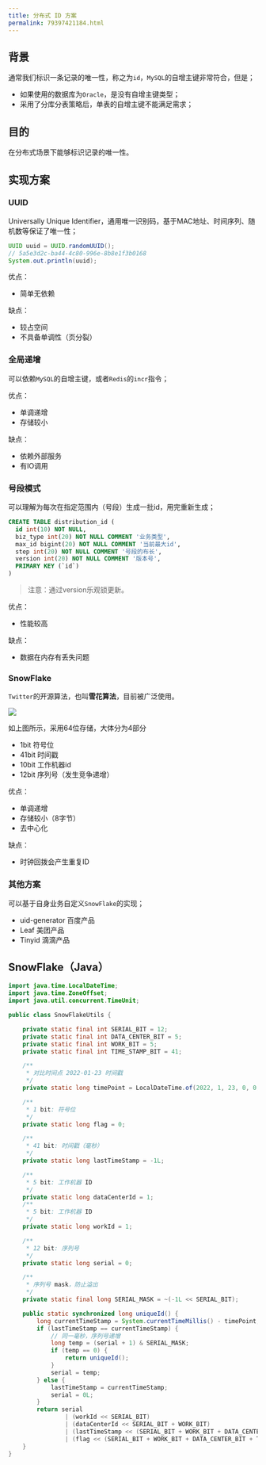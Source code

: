 ```yaml
---
title: 分布式 ID 方案
permalink: 79397421184.html
---
```


## 背景

通常我们标识一条记录的唯一性，称之为`id`，`MySQL`的自增主键非常符合，但是；

- 如果使用的数据库为`Oracle`，是没有自增主键类型；
- 采用了分库分表策略后，单表的自增主键不能满足需求；

## 目的

在分布式场景下能够标识记录的唯一性。

## 实现方案

### UUID

Universally Unique Identifier，通用唯一识别码，基于MAC地址、时间序列、随机数等保证了唯一性；

```java
UUID uuid = UUID.randomUUID();
// 5a5e3d2c-ba44-4c80-996e-8b8e1f3b0168
System.out.println(uuid);
```

优点：

- 简单无依赖

缺点：

- 较占空间
- 不具备单调性（页分裂）

### 全局递增

可以依赖`MySQL`的自增主键，或者`Redis`的`incr`指令；

优点：

- 单调递增
- 存储较小

缺点：

- 依赖外部服务
- 有IO调用

### 号段模式

可以理解为每次在指定范围内（号段）生成一批id，用完重新生成；

```sql
CREATE TABLE distribution_id (  
  id int(10) NOT NULL,
  biz_type int(20) NOT NULL COMMENT '业务类型',
  max_id bigint(20) NOT NULL COMMENT '当前最大id',
  step int(20) NOT NULL COMMENT '号段的布长',
  version int(20) NOT NULL COMMENT '版本号',
  PRIMARY KEY (`id`)
)
```

> 注意：通过version乐观锁更新。

优点：

- 性能较高

缺点：

- 数据在内存有丢失问题

### SnowFlake

`Twitter`的开源算法，也叫**雪花算法**，目前被广泛使用。

![](http://image.caojiantao.site:1024/ee56d5ffca5034637d4ab65738f550a7.webp)

如上图所示，采用64位存储，大体分为4部分

- 1bit 符号位
- 41bit 时间戳
- 10bit 工作机器id
- 12bit 序列号（发生竞争递增）

优点：

- 单调递增
- 存储较小（8字节）
- 去中心化

缺点：

- 时钟回拨会产生重复ID

### 其他方案

可以基于自身业务自定义`SnowFlake`的实现；

- uid-generator 百度产品
- Leaf 美团产品
- Tinyid 滴滴产品

## SnowFlake（Java）

```java
import java.time.LocalDateTime;
import java.time.ZoneOffset;
import java.util.concurrent.TimeUnit;

public class SnowFlakeUtils {

    private static final int SERIAL_BIT = 12;
    private static final int DATA_CENTER_BIT = 5;
    private static final int WORK_BIT = 5;
    private static final int TIME_STAMP_BIT = 41;

    /**
     * 对比时间点 2022-01-23 时间戳
     */
    private static long timePoint = LocalDateTime.of(2022, 1, 23, 0, 0, 0).toInstant(ZoneOffset.of("+8")).toEpochMilli();

    /**
     * 1 bit: 符号位
     */
    private static long flag = 0;

    /**
     * 41 bit: 时间戳（毫秒）
     */
    private static long lastTimeStamp = -1L;

    /**
     * 5 bit: 工作机器 ID
     */
    private static long dataCenterId = 1;
    /**
     * 5 bit: 工作机器 ID
     */
    private static long workId = 1;

    /**
     * 12 bit: 序列号
     */
    private static long serial = 0;

    /**
     * 序列号 mask，防止溢出
     */
    private static final long SERIAL_MASK = ~(-1L << SERIAL_BIT);

    public static synchronized long uniqueId() {
        long currentTimeStamp = System.currentTimeMillis() - timePoint;
        if (lastTimeStamp == currentTimeStamp) {
            // 同一毫秒，序列号递增
            long temp = (serial + 1) & SERIAL_MASK;
            if (temp == 0) {
                return uniqueId();
            }
            serial = temp;
        } else {
            lastTimeStamp = currentTimeStamp;
            serial = 0L;
        }
        return serial
                | (workId << SERIAL_BIT)
                | (dataCenterId << SERIAL_BIT + WORK_BIT)
                | (lastTimeStamp << (SERIAL_BIT + WORK_BIT + DATA_CENTER_BIT))
                | (flag << (SERIAL_BIT + WORK_BIT + DATA_CENTER_BIT + TIME_STAMP_BIT));
    }
}
```
